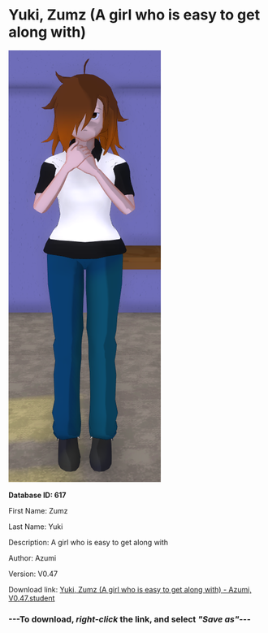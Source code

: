 # Yuki, Zumz (A girl who is easy to get along with)

<img src="https://raw.githubusercontent.com/Arbiter1223/Daigaku-Gurashi-Custom-Students/master/Students/Files/Yuki%2C%20Zumz%20(A%20girl%20who%20is%20easy%20to%20get%20along%20with).png" title="Yuki, Zumz (A girl who is easy to get along with) - Azumi, V0.47">

**Database ID: 617**

First Name: Zumz

Last Name: Yuki

Description: A girl who is easy to get along with

Author: Azumi

Version: V0.47

Download link: <a href="https://raw.githubusercontent.com/Arbiter1223/Daigaku-Gurashi-Custom-Students/master/Students/Files/Yuki%2C%20Zumz%20(A%20girl%20who%20is%20easy%20to%20get%20along%20with)%20-%20Azumi%2C%20V0.47.student">Yuki, Zumz (A girl who is easy to get along with) - Azumi, V0.47.student</a>

### ---**To download, _right-click_ the link, and select _"Save as"_**---
